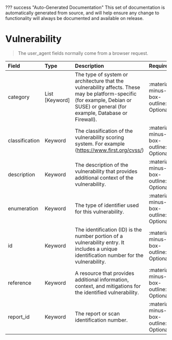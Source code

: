 ??? success "Auto-Generated Documentation"
    This set of documentation is automatically generated from source, and will help ensure any change to functionality will always be documented and available on release.

# Vulnerability

> The user_agent fields normally come from a browser request.

| Field | Type | Description | Required | Default |
| :--- | :--- | :--- | :--- | :--- |
| category | List [Keyword] | The type of system or architecture that the vulnerability affects. These may be platform-specific (for example, Debian or SUSE) or general (for example, Database or Firewall). | :material-minus-box-outline: Optional | `None` |
| classification | Keyword | The classification of the vulnerability scoring system. For example (https://www.first.org/cvss/) | :material-minus-box-outline: Optional | `None` |
| description | Keyword | The description of the vulnerability that provides additional context of the vulnerability. | :material-minus-box-outline: Optional | `None` |
| enumeration | Keyword | The type of identifier used for this vulnerability. | :material-minus-box-outline: Optional | `None` |
| id | Keyword | The identification (ID) is the number portion of a vulnerability entry. It includes a unique identification number for the vulnerability. | :material-minus-box-outline: Optional | `None` |
| reference | Keyword | A resource that provides additional information, context, and mitigations for the identified vulnerability. | :material-minus-box-outline: Optional | `None` |
| report_id | Keyword | The report or scan identification number. | :material-minus-box-outline: Optional | `None` |
